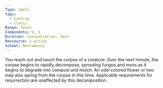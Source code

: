 ```yaml
---
Type: Spell
tags:
  - Cantrip
  - Cleric
Range: Touch
Components: V, S
Duration: Concentration, 1min
Ressource: 1 action
School: Necromancy
---
```

You reach out and touch the corpse of a creature. Over the next minute, the corpse begins to rapidly decompose, sprouting fungus and moss as it begins to degrade into compost and mulch. An odd-colored flower or two may also spring from the corpse in this time. Applicable requirements for resurrection are unaffected by this decomposition.